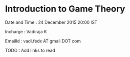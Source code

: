 # Introduction to Game Theory
Date and Time : 24 December 2015 20:00 IST

Incharge : Vadiraja K 

EmailId : vadi.fedx AT gmail DOT com

TODO : Add links to read 

